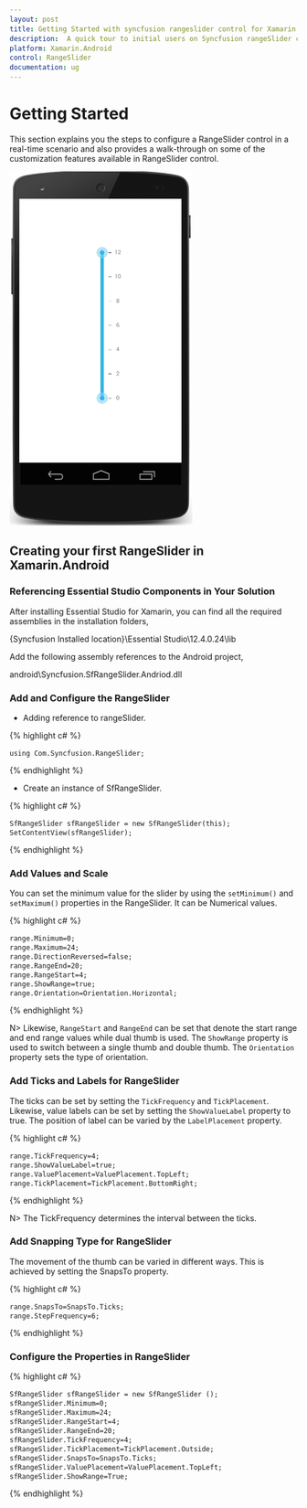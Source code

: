 ```yaml
---
layout: post
title: Getting Started with syncfusion rangeslider control for Xamarin.Android 
description:  A quick tour to initial users on Syncfusion rangeSlider control for Xamarin.Android platform
platform: Xamarin.Android 
control: RangeSlider
documentation: ug
---
```


# Getting Started

This section explains you the steps to configure a RangeSlider control in a real-time scenario and also provides a walk-through on some of the customization features available in RangeSlider control.

![](images/RangeSlider.png)

## Creating your first RangeSlider in Xamarin.Android

### Referencing Essential Studio Components in Your Solution

After installing Essential Studio for Xamarin, you can find all the required assemblies in the installation folders,

{Syncfusion Installed location}\Essential Studio\12.4.0.24\lib

Add the following assembly references to the Android project,

android\Syncfusion.SfRangeSlider.Andriod.dll


### Add and Configure the RangeSlider

* Adding reference to rangeSlider.

{% highlight c# %}

	using Com.Syncfusion.RangeSlider; 

{% endhighlight %}


* Create an instance of SfRangeSlider.


{% highlight c# %}		

	SfRangeSlider sfRangeSlider = new SfRangeSlider(this);
	SetContentView(sfRangeSlider);

{% endhighlight %}

### Add Values and Scale

You can set the minimum value for the slider by using the `setMinimum()` and `setMaximum()` properties in the RangeSlider. It can be Numerical values.

{% highlight c# %}

	range.Minimum=0; 
	range.Maximum=24; 
	range.DirectionReversed=false; 
	range.RangeEnd=20; 
	range.RangeStart=4;
	range.ShowRange=true; 
	range.Orientation=Orientation.Horizontal;

{% endhighlight %}

N> Likewise, `RangeStart` and `RangeEnd` can be set that denote the start range and end range values while dual thumb is used. The `ShowRange` property is used to switch between a single thumb and double thumb. The `Orientation` property sets the type of orientation.

### Add Ticks and Labels for RangeSlider

The ticks can be set by setting the `TickFrequency` and `TickPlacement`. Likewise, value labels can be set by setting the `ShowValueLabel` property to true. The position of label can be varied by the `LabelPlacement` property.

{% highlight c# %}

	range.TickFrequency=4; 
	range.ShowValueLabel=true; 
	range.ValuePlacement=ValuePlacement.TopLeft; 
	range.TickPlacement=TickPlacement.BottomRight;

{% endhighlight %}

N> The TickFrequency determines the interval between the ticks.

### Add Snapping Type for RangeSlider

The movement of the thumb can be varied in different ways. This is achieved by setting the SnapsTo property.

{% highlight c# %}

	range.SnapsTo=SnapsTo.Ticks; 
	range.StepFrequency=6;

{% endhighlight %}

### Configure the Properties in RangeSlider

{% highlight c# %}

	SfRangeSlider sfRangeSlider = new SfRangeSlider ();
	sfRangeSlider.Minimum=0;
	sfRangeSlider.Maximum=24;
	sfRangeSlider.RangeStart=4;
	sfRangeSlider.RangeEnd=20;
	sfRangeSlider.TickFrequency=4;
	sfRangeSlider.TickPlacement=TickPlacement.Outside;
	sfRangeSlider.SnapsTo=SnapsTo.Ticks;
	sfRangeSlider.ValuePlacement=ValuePlacement.TopLeft;
	sfRangeSlider.ShowRange=True;

{% endhighlight %}